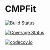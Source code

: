 # CMPFit

[![Build Status](https://travis-ci.org/gcalderone/CMPFit.jl.svg?branch=master)](https://travis-ci.org/gcalderone/CMPFit.jl)

[![Coverage Status](https://coveralls.io/repos/gcalderone/CMPFit.jl/badge.svg?branch=master&service=github)](https://coveralls.io/github/gcalderone/CMPFit.jl?branch=master)

[![codecov.io](http://codecov.io/github/gcalderone/CMPFit.jl/coverage.svg?branch=master)](http://codecov.io/github/gcalderone/CMPFit.jl?branch=master)
